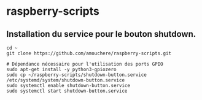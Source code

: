 # raspberry-scripts

## Installation du service pour le bouton shutdown. 


```
cd ~
git clone https://github.com/amouchere/raspberry-scripts.git

# Dépendance nécessaire pour l'utilisation des ports GPIO
sudo apt-get install -y python3-gpiozero
sudo cp ~/raspberry-scripts/shutdown-button.service /etc/systemd/system/shutdown-button.service
sudo systemctl enable shutdown-button.service
sudo systemctl start shutdown-button.service

```
